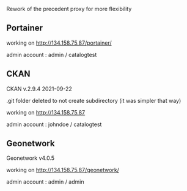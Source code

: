 Rework of the precedent proxy for more flexibility

## Portainer
working on http://134.158.75.87/portainer/

admin account : admin / catalogtest

## CKAN
CKAN v.2.9.4 2021-09-22

.git folder deleted to not create subdirectory (it was simpler that way)

working on http://134.158.75.87

admin account : johndoe / catalogtest

## Geonetwork
Geonetwork v4.0.5

working on http://134.158.75.87/geonetwork/

admin account : admin / admin